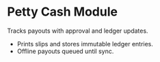 # Petty Cash Module
Tracks payouts with approval and ledger updates.

- Prints slips and stores immutable ledger entries.
- Offline payouts queued until sync.
